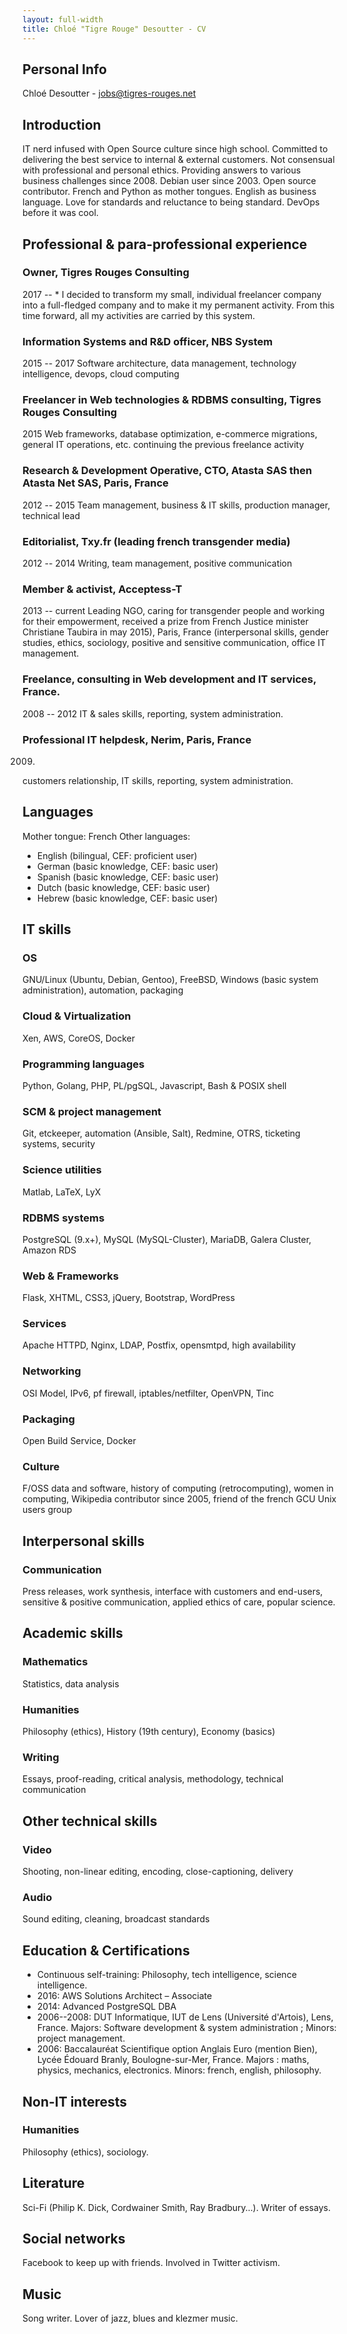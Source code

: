 ```yaml
---
layout: full-width
title: Chloé "Tigre Rouge" Desoutter - CV
---
```

## Personal Info

Chloé Desoutter - jobs@tigres-rouges.net

## Introduction
IT nerd infused with Open Source culture since high school. Committed to delivering the best service to internal & external customers. Not consensual with professional and personal ethics. Providing answers to various business challenges since 2008.
Debian user since 2003. Open source contributor. French and Python as mother tongues. English as business language. Love for standards and reluctance to being standard. DevOps before it was cool.

## Professional & para-professional experience

### Owner, Tigres Rouges Consulting

2017 -- *
I decided to transform my small, individual freelancer company into a full-fledged company and to make it my permanent activity. From this time forward, all my activities are carried by this system.

### Information Systems and R&D officer, NBS System
2015 -- 2017
Software architecture, data management, technology intelligence, devops, cloud computing

### Freelancer in Web technologies & RDBMS consulting, Tigres Rouges Consulting
2015
Web frameworks, database optimization, e-commerce migrations, general IT operations, etc. continuing the previous freelance activity

### Research & Development Operative, CTO, Atasta SAS then Atasta Net SAS, Paris, France
2012 -- 2015
Team management, business & IT skills, production manager, technical lead

### Editorialist, Txy.fr (leading french transgender media)
2012 -- 2014
Writing, team management, positive communication

### Member & activist, Acceptess-T
2013 -- current
Leading NGO, caring for transgender people and working for their empowerment, received a prize from French Justice minister Christiane Taubira in may 2015), Paris, France (interpersonal skills, gender studies, ethics, sociology, positive and sensitive communication, office IT management.

### Freelance, consulting in Web development and IT services, France.
2008 -- 2012
IT & sales skills, reporting, system administration.

### Professional IT helpdesk, Nerim, Paris, France
2009.
customers relationship, IT skills, reporting, system administration.

## Languages
Mother tongue: French
Other languages:
* English (bilingual, CEF: proficient user)
* German (basic knowledge, CEF: basic user)
* Spanish (basic knowledge, CEF: basic user)
* Dutch (basic knowledge, CEF: basic user)
* Hebrew (basic knowledge, CEF: basic user)

## IT skills

### OS
GNU/Linux (Ubuntu, Debian, Gentoo), FreeBSD, Windows (basic system administration), automation, packaging

### Cloud & Virtualization
Xen, AWS, CoreOS, Docker

### Programming languages
Python, Golang, PHP, PL/pgSQL, Javascript, Bash & POSIX shell

### SCM & project management
Git, etckeeper, automation (Ansible, Salt), Redmine, OTRS, ticketing systems, security

### Science utilities
Matlab, LaTeX, LyX

### RDBMS systems
PostgreSQL (9.x+), MySQL (MySQL-Cluster), MariaDB, Galera Cluster, Amazon RDS

### Web & Frameworks
Flask, XHTML, CSS3, jQuery, Bootstrap, WordPress

### Services
Apache HTTPD, Nginx, LDAP, Postfix, opensmtpd, high availability

### Networking
OSI Model, IPv6, pf firewall, iptables/netfilter, OpenVPN, Tinc

### Packaging
Open Build Service, Docker

### Culture
F/OSS data and software, history of computing (retrocomputing), women in computing, Wikipedia contributor since 2005, friend of the french GCU Unix users group

## Interpersonal skills
### Communication
Press releases, work synthesis, interface with customers and end-users, sensitive & positive communication, applied ethics of care, popular science.

## Academic skills
### Mathematics
Statistics, data analysis

### Humanities
Philosophy (ethics), History (19th century), Economy (basics)

### Writing
Essays, proof-reading, critical analysis, methodology, technical communication

## Other technical skills
### Video
Shooting, non-linear editing, encoding, close-captioning, delivery

### Audio
Sound editing, cleaning, broadcast standards

## Education & Certifications
* Continuous self-training: Philosophy, tech intelligence, science intelligence.
* 2016:  AWS Solutions Architect – Associate
* 2014: Advanced PostgreSQL DBA
* 2006--2008: DUT Informatique, IUT de Lens (Université d'Artois), Lens, France. Majors: Software development & system administration ; Minors: project management.
* 2006: Baccalauréat Scientifique option Anglais Euro (mention Bien), Lycée Édouard Branly, Boulogne-sur-Mer, France. Majors : maths, physics, mechanics, electronics. Minors: french, english, philosophy.

## Non-IT interests
### Humanities
Philosophy (ethics), sociology.
## Literature
Sci-Fi (Philip K. Dick, Cordwainer Smith, Ray Bradbury…). Writer of essays.
## Social networks
Facebook to keep up with friends. Involved in Twitter activism.
## Music
Song writer. Lover of jazz, blues and klezmer music.
